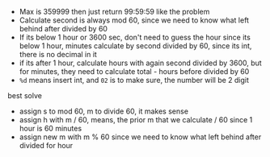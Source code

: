 - Max is 359999 then just return 99:59:59 like the problem
- Calculate second is always mod 60, since we need to know what left behind after divided by 60
- If its below 1 hour or 3600 sec, don't need to guess the hour since its below 1 hour, minutes calculate by second divided by 60, since its int, there is no decimal in it
- if its after 1 hour, calculate hours with again second divided by 3600, but for minutes, they need to calculate total - hours before divided by 60
- `%d` means insert int, and `02` is to make sure, the number will be 2 digit

best solve
- assign s to mod 60, m to divide 60, it makes sense
- assign h with m / 60, means, the prior m that we calculate / 60 since 1 hour is 60 minutes
- assign new m with m % 60 since we need to know what left behind after divided for hour